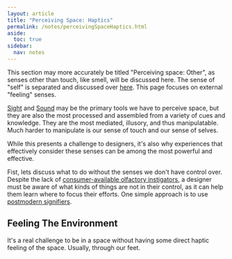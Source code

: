 ```yaml
---
layout: article
title: "Perceiving Space: Haptics"
permalink: /notes/perceivingSpaceHaptics.html
aside:
  toc: true
sidebar:
  nav: notes
---
```

This section may more accurately be titled "Perceiving space: Other", as senses other than touch, like smell, will be discussed here. The sense of "self" is separated and discussed over [here](PerceivingSpaceSelf.md). This page focuses on external "feeling" senses. 

[Sight](perceivingSpaceVision.md) and [Sound](PerceivingSpaceAcoustics.md) may be the primary tools we have to perceive space, but they are also the most processed and assembled from a variety of cues and knowledge. They are the most mediated, illusory, and thus manipulatable. Much harder to manipulate is our sense of touch and our sense of selves. 

While this presents a challenge to designers, it's also why experiences that effectively consider these senses can be among the most powerful and effective.

Fist, lets discuss what to do without the senses we don't have control over. Despite the lack of [consumer-available olfactory instigators](https://en.wikipedia.org/wiki/ISmell), a designer must be aware of what kinds of things are not in their control, as it can help them learn where to focus their efforts. One simple approach is to use [postmodern signifiers](PostmodernSignifiers.md).

## Feeling The Environment
It's a real challenge to be in a space without having some direct haptic feeling of the space. Usually, through our feet.


